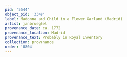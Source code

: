 ```yaml
---
pid: '5544'
object_pid: '3349'
label: Madonna and Child in a Flower Garland (Madrid)
artist: janbrueghel
provenance_date: ca. 1772
provenance_location: Madrid
provenance_text: Probably in Royal Inventory
collection: provenance
order: '0804'
---
```

